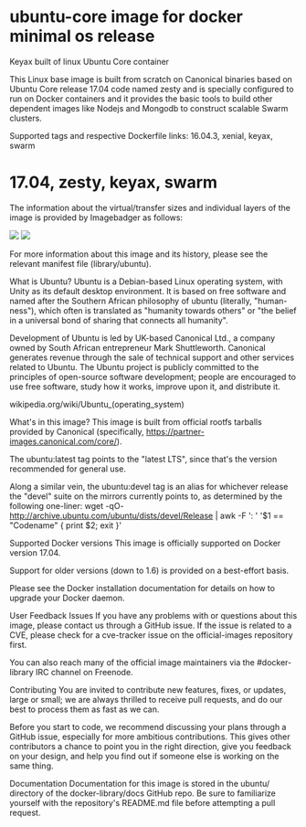# ubuntu-core image for docker minimal os  release

Keyax built of linux Ubuntu Core container

This Linux base image is built from scratch on Canonical binaries based on Ubuntu Core release 17.04 code named zesty and is specially configured to run on Docker containers and it provides the basic tools to build other dependent images like Nodejs and Mongodb to construct scalable Swarm clusters.

Supported tags and respective Dockerfile links:
16.04.3, xenial, keyax, swarm
# 17.04, zesty, keyax, swarm

The information about the virtual/transfer sizes and individual layers of the image is provided by Imagebadger as follows:

[![](https://images.microbadger.com/badges/image/keyax/ubuntu_core.svg)](https://microbadger.com/images/keyax/ubuntu_core "Get your own image badge on microbadger.com")   [![](https://images.microbadger.com/badges/version/keyax/ubuntu_core.svg)](https://microbadger.com/images/keyax/ubuntu_core "Get your own version badge on microbadger.com")

For more information about this image and its history, please see the relevant manifest file (library/ubuntu).

What is Ubuntu?
Ubuntu is a Debian-based Linux operating system, with Unity as its default desktop environment. It is based on free software and named after the Southern African philosophy of ubuntu (literally, "human-ness"), which often is translated as "humanity towards others" or "the belief in a universal bond of sharing that connects all humanity".

Development of Ubuntu is led by UK-based Canonical Ltd., a company owned by South African entrepreneur Mark Shuttleworth. Canonical generates revenue through the sale of technical support and other services related to Ubuntu. The Ubuntu project is publicly committed to the principles of open-source software development; people are encouraged to use free software, study how it works, improve upon it, and distribute it.

wikipedia.org/wiki/Ubuntu_(operating_system)

What's in this image?
This image is built from official rootfs tarballs provided by Canonical (specifically, https://partner-images.canonical.com/core/).

The ubuntu:latest tag points to the "latest LTS", since that's the version recommended for general use.

Along a similar vein, the ubuntu:devel tag is an alias for whichever release the "devel" suite on the mirrors currently points to, as determined by the following one-liner: wget -qO- http://archive.ubuntu.com/ubuntu/dists/devel/Release | awk -F ': ' '$1 == "Codename" { print $2; exit }'

Supported Docker versions
This image is officially supported on Docker version 17.04.

Support for older versions (down to 1.6) is provided on a best-effort basis.

Please see the Docker installation documentation for details on how to upgrade your Docker daemon.

User Feedback
Issues
If you have any problems with or questions about this image, please contact us through a GitHub issue. If the issue is related to a CVE, please check for a cve-tracker issue on the official-images repository first.

You can also reach many of the official image maintainers via the #docker-library IRC channel on Freenode.

Contributing
You are invited to contribute new features, fixes, or updates, large or small; we are always thrilled to receive pull requests, and do our best to process them as fast as we can.

Before you start to code, we recommend discussing your plans through a GitHub issue, especially for more ambitious contributions. This gives other contributors a chance to point you in the right direction, give you feedback on your design, and help you find out if someone else is working on the same thing.

Documentation
Documentation for this image is stored in the ubuntu/ directory of the docker-library/docs GitHub repo. Be sure to familiarize yourself with the repository's README.md file before attempting a pull request.
